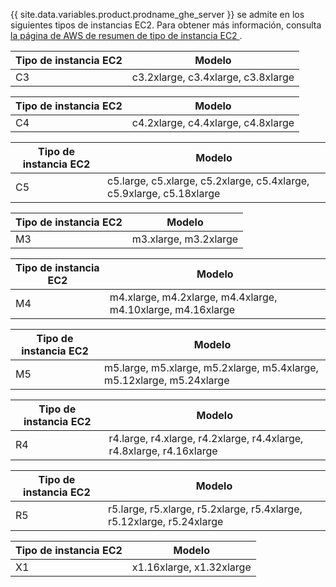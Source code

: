 {{ site.data.variables.product.prodname_ghe_server }} se admite en los siguientes tipos de instancias EC2. Para obtener más información, consulta [la página de AWS de resumen de tipo de instancia EC2 ](http://aws.amazon.com/ec2/instance-types/).

| Tipo de instancia EC2 | Modelo                             |
| --------------------- | ---------------------------------- |
| C3                    | c3.2xlarge, c3.4xlarge, c3.8xlarge |

| Tipo de instancia EC2 | Modelo                             |
| --------------------- | ---------------------------------- |
| C4                    | c4.2xlarge, c4.4xlarge, c4.8xlarge |

| Tipo de instancia EC2 | Modelo                                                               |
| --------------------- | -------------------------------------------------------------------- |
| C5                    | c5.large, c5.xlarge, c5.2xlarge, c5.4xlarge, c5.9xlarge, c5.18xlarge |

| Tipo de instancia EC2 | Modelo                |
| --------------------- | --------------------- |
| M3                    | m3.xlarge, m3.2xlarge |

| Tipo de instancia EC2 | Modelo                                                      |
| --------------------- | ----------------------------------------------------------- |
| M4                    | m4.xlarge, m4.2xlarge, m4.4xlarge, m4.10xlarge, m4.16xlarge |

| Tipo de instancia EC2 | Modelo                                                                |
| --------------------- | --------------------------------------------------------------------- |
| M5                    | m5.large, m5.xlarge, m5.2xlarge, m5.4xlarge, m5.12xlarge, m5.24xlarge |

| Tipo de instancia EC2 | Modelo                                                               |
| --------------------- | -------------------------------------------------------------------- |
| R4                    | r4.large, r4.xlarge, r4.2xlarge, r4.4xlarge, r4.8xlarge, r4.16xlarge |

| Tipo de instancia EC2 | Modelo                                                                |
| --------------------- | --------------------------------------------------------------------- |
| R5                    | r5.large, r5.xlarge, r5.2xlarge, r5.4xlarge, r5.12xlarge, r5.24xlarge |


| Tipo de instancia EC2 | Modelo                   |
| --------------------- | ------------------------ |
| X1                    | x1.16xlarge, x1.32xlarge |
